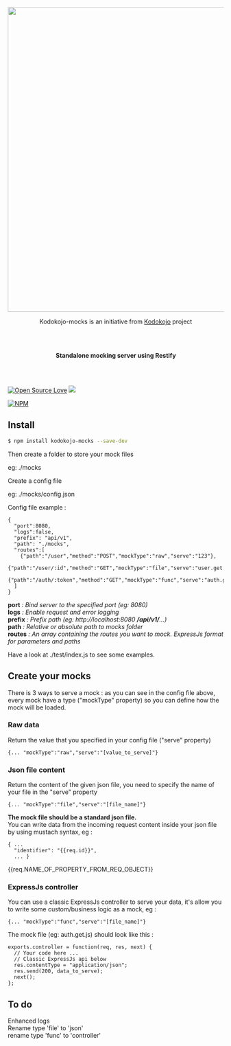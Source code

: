 <div align="center">
  <a href="https://github.com/kodokojo">
    <img width=710px src="https://raw.githubusercontent.com/kodokojo/kodokojo/dev/doc/images/logo-kodokojo-baseline-black1.png">
  </a>

<br/>

Kodokojo-mocks is an initiative from <a href="https://github.com/kodokojo">Kodokojo</a> project

</br>
</br>

<b>Standalone mocking server using Restify</b>

</br>
</br>
</div>


[![Open Source Love](https://badges.frapsoft.com/os/v2/open-source.svg?v=103)](https://github.com/ellerbrock/open-source-badge/) [![](https://img.shields.io/badge/License-GPLv3-blue.svg?style=flat)](http://www.gnu.org/licenses/gpl-3.0.en.html)


[![NPM](https://nodei.co/npm/kodokojo-mocks.png?downloads=true&downloadRank=true)](https://nodei.co/npm/kodokojo-mocks/)


## Install

```bash
$ npm install kodokojo-mocks --save-dev
```

Then create a folder to store your mock files

eg: ./mocks

Create a config file

eg: ./mocks/config.json

Config file example :

```
{
  "port":8080,
  "logs":false,
  "prefix": "api/v1",
  "path": "./mocks",
  "routes":[
    {"path":"/user","method":"POST","mockType":"raw","serve":"123"},
    {"path":"/user/:id","method":"GET","mockType":"file","serve":"user.get.json"},
    {"path":"/auth/:token","method":"GET","mockType":"func","serve":"auth.get.js"}
  ]
}
```

**port** _: Bind server to the specified port (eg: 8080)_ <br>
**logs** _: Enable request and error logging_ <br>
**prefix** _: Prefix path (eg: http://localhost:8080 **/api/v1/**...)_ <br>
**path** _: Relative or absolute path to mocks folder_ <br>
**routes** _: An array containing the routes you want to mock. ExpressJs format for parameters and paths_ <br>


Have a look at ./test/index.js to see some examples.

## Create your mocks

There is 3 ways to serve a mock : as you can see in the config file above, every mock have a type ("mockType" property) so you can define how the mock will be loaded.


### Raw data
Return the value that you specified in your config file ("serve" property)
```
{... "mockType":"raw","serve":"[value_to_serve]"}
```

### Json file content
Return the content of the given json file, you need to specify the name of your file in the "serve" property
```
{... "mockType":"file","serve":"[file_name]"}
```
<b>The mock file should be a standard json file.</b><br>
You can write data from the incoming request content inside your json file by using mustach syntax, eg :
```
{ ...
  "identifier": "{{req.id}}",
  ... }
```
{{req.NAME_OF_PROPERTY_FROM_REQ_OBJECT}}

### ExpressJs controller
You can use a classic ExpressJs controller to serve your data, it's allow you to write some custom/business logic as a mock, eg :
```
{... "mockType":"func","serve":"[file_name]"}
```
The mock file (eg: auth.get.js)  should look like this :
```
exports.controller = function(req, res, next) {
  // Your code here ...
  // Classic ExpressJs api below
  res.contentType = "application/json";
  res.send(200, data_to_serve);
  next();
};
```

## To do
Enhanced logs <br>
Rename type 'file' to 'json' <br>
rename type 'func' to 'controller' <br>